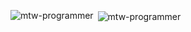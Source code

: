 <p><img align="left" src="https://github-readme-stats.vercel.app/api/top-langs?username=mtw-programmer&show_icons=true&locale=en&layout=compact" alt="mtw-programmer" /></p>
<p>&nbsp;<img align="center" src="https://github-readme-stats.vercel.app/api?username=mtw-programmer&show_icons=true&locale=en" alt="mtw-programmer" /></p>
